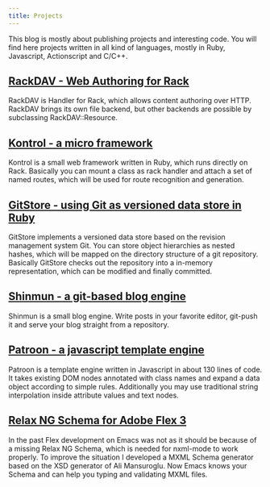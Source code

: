 ```yaml
---
title: Projects
---
```


This blog is mostly about publishing projects and interesting
code. You will find here projects written in all kind of languages,
mostly in Ruby, Javascript, Actionscript and C/C++.


## [RackDAV - Web Authoring for Rack](rack_dav)

RackDAV is Handler for Rack, which allows content authoring over
HTTP. RackDAV brings its own file backend, but other backends are
possible by subclassing RackDAV::Resource.


## [Kontrol - a micro framework](kontrol)

Kontrol is a small web framework written in Ruby, which runs directly
on Rack. Basically you can mount a class as rack handler and attach a
set of named routes, which will be used for route recognition and
generation.


## [GitStore - using Git as versioned data store in Ruby](gitstore)

GitStore implements a versioned data store based on the revision
management system Git. You can store object hierarchies as nested
hashes, which will be mapped on the directory structure of a git
repository. Basically GitStore checks out the repository into a
in-memory representation, which can be modified and finally committed.


## [Shinmun - a git-based blog engine](shinmun)

Shinmun is a small blog engine. Write posts in your favorite
editor, git-push it and serve your blog straight from a repository.


## [Patroon - a javascript template engine](patroon)

Patroon is a template engine written in Javascript in about 130 lines
of code. It takes existing DOM nodes annotated with class names and
expand a data object according to simple rules. Additionally you may
use traditional string interpolation inside attribute values and text
nodes.


## [Relax NG Schema for Adobe Flex 3](mxml-rnc)

In the past Flex development on Emacs was not as it should be because
of a missing Relax NG Schema, which is needed for nxml-mode to work
properly. To improve the situation I developed a MXML Schema generator
based on the XSD generator of Ali Mansuroglu. Now Emacs knows your
Schema and can help you typing and validating MXML files.
